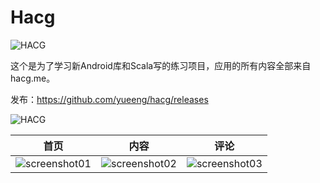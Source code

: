 # Hacg

![HACG](https://raw.githubusercontent.com/yueeng/hacg/master/app/src/main/res/mipmap-xxxhdpi/ic_launcher.png)

这个是为了学习新Android库和Scala写的练习项目，应用的所有内容全部来自hacg.me。

发布：https://github.com/yueeng/hacg/releases

![HACG](https://user-images.githubusercontent.com/4374375/33003955-f2ed932c-cdf8-11e7-961c-8a7a536e0fd5.png)

首页 | 内容 | 评论
------------ | ------------- | -------------
![screenshot01](https://cloud.githubusercontent.com/assets/4374375/8587179/e53cab82-262a-11e5-8edf-da067e7e4494.png)|![screenshot02](https://cloud.githubusercontent.com/assets/4374375/8587180/e540b1c8-262a-11e5-91c9-ded4d0a94d93.png)|![screenshot03](https://cloud.githubusercontent.com/assets/4374375/8587178/e4f8ade2-262a-11e5-9734-e227a09f034d.png)
